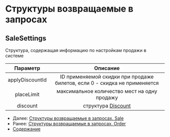 Структуры возвращаемые в запросах
=====================================

SaleSettings
-------------

Структура, содержащая информацию по настройкам продажи в системе

|     Параметр    |                                  Описание                                 |
|:---------------:|:-------------------------------------------------------------------------:|
| applyDiscountId | ID применяемой скидки при продаже билетов, если 0 - скидка не применяется |
|    placeLimit   |                максимальное количество мест на одну продажу               |
|     discount    |                       структура [Discount](discount)                      |

* Далее: [Структуры возвращаемые в запросах. Sale](sale)
* Ранее: [Структуры возвращаемые в запросах. Order](order)
* [Содержание](../index)